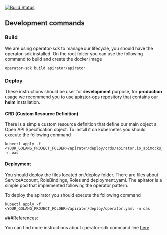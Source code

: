 [![Build Status][travis-badge]][travis-url]

[travis-badge]: https://travis-ci.org/apirator/apirator.svg?branch=master
[travis-url]: https://travis-ci.org/apirator/apirator



## Development commands

### Build

We are using operator-sdk to manage our lifecycle, you should have the operator-sdk installed.
On the root folder you can use the following command to build and create the docker image

````shell script
operator-sdk build apirator/apirator
````

### Deploy

These instructions should be user for **development** purpose, for **production** usage we 
recommend you to use [apirator-ops](https://github.com/apirator/apirator-ops) repository that contains our **helm** installation. 

#### CRD (Custom Resource Definition)

There is a simple custom resource definition that define our main object a Open API 
Specification object. To install it on kubernetes you should execute the following
command

````shell script
kubectl apply -f <YOUR_GOLANG_PROJECT_FOLDER>/apirator/deploy/crds/apirator.io_apimocks_crd.yaml -n oas
````

#### Deployment

You should deploy the files located on /deploy folder. There are files about
ServiceAccount, RoleBindings, Roles and deployment.yaml. The apirator is a simple
pod that implemented following the operator pattern.

To deploy the apirator you should execute the following command

````shell script
kubectl apply -f <YOUR_GOLANG_PROJECT_FOLDER>/apirator/deploy/operator.yaml -n oas
````


###References:

You can find more instructions about operator-sdk command line [here](https://docs.openshift.com/container-platform/4.1/applications/operator_sdk/osdk-getting-started.html)
